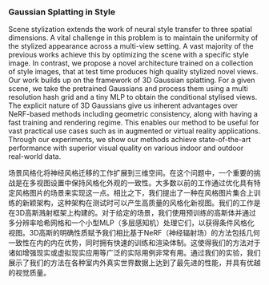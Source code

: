 ### Gaussian Splatting in Style

Scene stylization extends the work of neural style transfer to three spatial dimensions. A vital challenge in this problem is to maintain the uniformity of the stylized appearance across a multi-view setting. A vast majority of the previous works achieve this by optimizing the scene with a specific style image. In contrast, we propose a novel architecture trained on a collection of style images, that at test time produces high quality stylized novel views. Our work builds up on the framework of 3D Gaussian splatting. For a given scene, we take the pretrained Gaussians and process them using a multi resolution hash grid and a tiny MLP to obtain the conditional stylised views. The explicit nature of 3D Gaussians give us inherent advantages over NeRF-based methods including geometric consistency, along with having a fast training and rendering regime. This enables our method to be useful for vast practical use cases such as in augmented or virtual reality applications. Through our experiments, we show our methods achieve state-of-the-art performance with superior visual quality on various indoor and outdoor real-world data.

场景风格化将神经风格迁移的工作扩展到三维空间。在这个问题中，一个重要的挑战是在多视图设置中保持风格化外观的一致性。大多数以前的工作通过优化具有特定风格图片的场景来实现这一点。相比之下，我们提出了一种在风格图片集合上训练的新颖架构，这种架构在测试时可以产生高质量的风格化新视图。我们的工作是在3D高斯溅射框架上构建的。对于给定的场景，我们使用预训练的高斯体并通过多分辨率哈希网格和一个小型MLP（多层感知机）处理它们，以获得条件风格化视图。3D高斯的明确性质赋予我们相比基于NeRF（神经辐射场）的方法包括几何一致性在内的内在优势，同时拥有快速的训练和渲染体制。这使得我们的方法对于诸如增强现实或虚拟现实应用等广泛的实际用例非常有用。通过我们的实验，我们展示了我们的方法在各种室内外真实世界数据上达到了最先进的性能，并具有优越的视觉质量。
